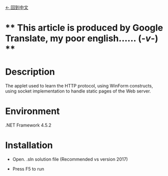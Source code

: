 [<- 回到中文](https://github.com/EldarYu/SimpleWebServer)

# ** This article is produced by Google Translate, my poor english......   (-*v*-)  **

# Description

The applet used to learn the HTTP protocol, using WinForm constructs, using socket implementation to handle static pages of the Web server.

# Environment

.NET Framework 4.5.2

# Installation

* Open. .sln solution file (Recommended vs version 2017)

* Press F5 to run